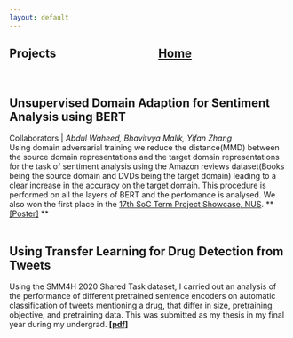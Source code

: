 ```yaml
---
layout: default
---
```


## Projects  &nbsp;   &nbsp;   &nbsp;   &nbsp;   &nbsp;   &nbsp;   &nbsp;   &nbsp;   &nbsp;     &nbsp;   &nbsp;   &nbsp;   &nbsp;   &nbsp;   &nbsp;   &nbsp;   &nbsp;   &nbsp;      [Home](./) <br>
<br>

## Unsupervised Domain Adaption for Sentiment Analysis using BERT  &nbsp;  
Collaborators | *Abdul Waheed, Bhavitvya Malik, Yifan Zhang* <br>
Using domain adversarial training we reduce the distance(MMD) between the source domain representations and the target domain representations for the task of sentiment analysis using the Amazon reviews dataset(Books being the source domain and DVDs being the target domain) leading to a clear increase in the accuracy on the target domain. This procedure is performed on all the layers of BERT and the perfomance is analysed. We also won the first place in the [17th SoC Term Project Showcase, NUS](https://www.aclweb.org/anthology/2020.smm4h-1.27/). 
** <a href="laibamehnaz.github.io/Poster-2.png" target="_blank">[Poster]</a> **
<br>
<br>
## Using Transfer Learning for Drug Detection from Tweets &nbsp;   
Using the SMM4H 2020 Shared Task dataset, I carried out an analysis of the performance of different pretrained sentence encoders on automatic classification of tweets mentioning a drug, that differ in size, pretraining objective, and pretraining data. This was submitted as my thesis in my final year during my undergrad. 
**[[pdf]](https://drive.google.com/file/d/1YpfY46jRYPDNcXw1ed93RuCKEU7rZoOX/view?usp=sharing)**
